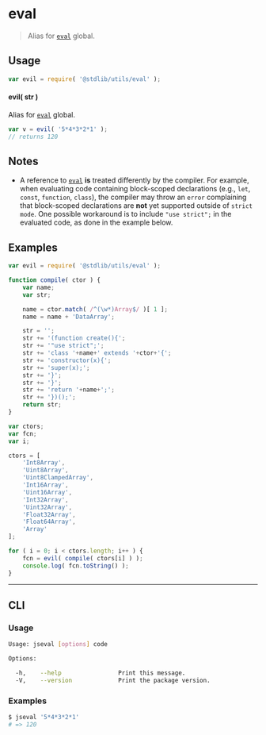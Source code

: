 eval
===
> Alias for [`eval`][eval] global.


<!-- <usage> -->
## Usage

``` javascript
var evil = require( '@stdlib/utils/eval' );
```

#### evil( str )

Alias for [`eval`][eval] global.

``` javascript
var v = evil( '5*4*3*2*1' );
// returns 120
```
<!-- </usage> -->

<!-- <notes> -->
## Notes

*    A reference to [`eval`][eval] __is__ treated differently by the compiler. For example, when evaluating code containing block-scoped declarations (e.g., `let`, `const`, `function`, `class`), the compiler may throw an `error` complaining that block-scoped declarations are __not__ yet supported outside of `strict mode`. One possible workaround is to include `"use strict";` in the evaluated code, as done in the example below.

<!-- </notes> -->

<!-- <examples> -->
## Examples

``` javascript
var evil = require( '@stdlib/utils/eval' );

function compile( ctor ) {
    var name;
    var str;

    name = ctor.match( /^(\w*)Array$/ )[ 1 ];
    name = name + 'DataArray';

    str = '';
    str += '(function create(){';
    str += '"use strict";';
    str += 'class '+name+' extends '+ctor+'{';
    str += 'constructor(x){';
    str += 'super(x);';
    str += '}';
    str += '}';
    str += 'return '+name+';';
    str += '})();';
    return str;
}

var ctors;
var fcn;
var i;

ctors = [
    'Int8Array',
    'Uint8Array',
    'Uint8ClampedArray',
    'Int16Array',
    'Uint16Array',
    'Int32Array',
    'Uint32Array',
    'Float32Array',
    'Float64Array',
    'Array'
];

for ( i = 0; i < ctors.length; i++ ) {
    fcn = evil( compile( ctors[i] ) );
    console.log( fcn.toString() );
}
```
<!-- </examples> -->

<!-- <cli> -->
---
## CLI

<!-- <usage> -->
### Usage

``` bash
Usage: jseval [options] code

Options:

  -h,    --help                Print this message.
  -V,    --version             Print the package version.
```
<!-- </usage> -->

<!-- <examples> -->
### Examples

``` bash
$ jseval '5*4*3*2*1'
# => 120
```
<!-- </examples> -->
<!-- </cli> -->

<!-- <links> -->
[eval]: https://developer.mozilla.org/en-US/docs/Web/JavaScript/Reference/Global_Objects/eval
<!-- </links> -->
